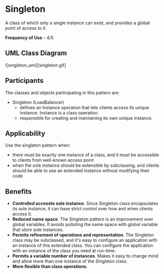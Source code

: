 # Singleton

A class of which only a single instance can exist, and provides a global point of access to it.

**Frequency of Use** - 4/5

## UML Class Diagram
![singleton_uml][singleton.gif]

## Participants
The classes and objects participating in this pattern are:
- Singleton (LoadBalancer)
  - defines an Instance operation that lets clients access its unique instance. Instance is a class operation.
  - responsible for creating and maintaining its own unique instance.

## Applicability
Use the singleton pattern when:
- there must be exactly one instance of a class, and it must be accessible to clients from well-known access point
- when the sole instance should be extensible by subclassing, and clients should be able to use an extended instance without modifying their code

## Benefits
- **Controlled accessto sole instance**. Since Singleton class encapsulates its sole instance, it can have strict control over how and when clients access it.
- **Reduced name space**. The Singleton pattern is an improvement over global variables. It avoids polluting the name space with global variable that store sole instances.
- **Permits refinement of operations and representation**. The Singleton class may be subclassed, and it's easy to configure an application with an instance of this extended class. You can configure the application with an instance of the class you need at run-time.
- **Permits a variable number of instances**. Makes it easy to change mind and allow more than one instance of the Singleton class.
- **More flexible than class operations**.
